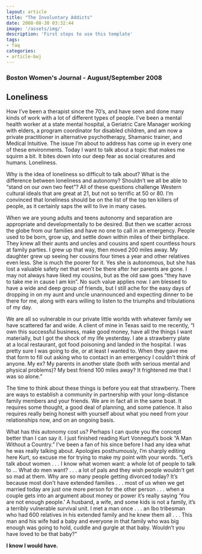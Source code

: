 ```yaml
---
layout: article
title: "The Involuntary Addicts"
date: 2008-08-30 03:32:44
image: '/assets/img/'
description: 'First steps to use this template'
tags:
- faq
categories:
- article-bwj
---
```


### Boston Women's Journal - August/September 2008
 

## Loneliness

How I’ve been a therapist since the 70’s, and have seen and done many kinds of work with a lot of different types of people. I’ve been a mental health worker at a state mental hospital, a Geriatric Care Manager working with elders, a program coordinator for disabled children, and am now a private practitioner in alternative psychotherapy, Shamanic trainer, and Medical Intuitive. The issue I’m about to address has come up in every one of these environments. Today I want to talk about a topic that makes me squirm a bit. It bites down into our deep fear as social creatures and humans. Loneliness.

Why is the idea of loneliness so difficult to talk about? What is the difference between loneliness and autonomy? Shouldn’t we all be able to “stand on our own two feet”? All of these questions challenge Western cultural ideals that are great at 21, but not so terrific at 50 or 80. I’m convinced that loneliness should be on the list of the top ten killers of people, as it certainly saps the will to live in many cases.

When we are young adults and teens autonomy and separation are appropriate and developmentally to be desired. But then we scatter across the globe from our families and have no one to call in an emergency. People used to be born, grow up, and settle down within miles of their birthplace. They knew all their aunts and uncles and cousins and spent countless hours at family parties. I grew up that way, then moved 200 miles away. My daughter grew up seeing her cousins four times a year and other relatives even less. She is much the poorer for it. Yes she is autonomous, but she has lost a valuable safety net that won’t be there after her parents are gone. I may not always have liked my cousins, but as the old saw goes “they have to take me in cause I am kin”. No such value applies now. I am blessed to have a wide and deep group of friends, but I still ache for the easy days of dropping in on my aunt and uncle unannounced and expecting dinner to be there for me, along with ears willing to listen to the triumphs and tribulations of my day.

We are all so vulnerable in our private little worlds with whatever family we have scattered far and wide. A client of mine in Texas said to me recently, “I own this successful business, make good money, have all the things I want materially, but I got the shock of my life yesterday. I ate a strawberry plate at a local restaurant, got food poisoning and landed in the hospital. I was pretty sure I was going to die, or at least I wanted to. When they gave me that form to fill out asking who to contact in an emergency I couldn’t think of anyone. My ex? My parents in another state (both with serious mental and physical problems)? My best friend 100 miles away? It frightened me that I was so alone.”

The time to think about these things is before you eat that strawberry. There are ways to establish a community in partnership with your long-distance family members and your friends. We are in fact all in the same boat. It requires some thought, a good deal of planning, and some patience. It also requires really being honest with yourself about what you need from your relationships now, and on an ongoing basis.

What has this autonomy cost us? Perhaps I can quote you the concept better than I can say it. I just finished reading Kurt Vonnegut’s book “A Man Without a Country.” I’ve been a fan of his since before I had any idea what he was really talking about. Apologies posthumously, I’m sharply editing here Kurt, so excuse me for trying to make my point with your words. “Let’s talk about women . . . I know what women want: a whole lot of people to talk to ... What do men want? . . . a lot of pals and they wish people wouldn’t get so mad at them. Why are so many people getting divorced today? It’s because most don't have extended families . . . most of us when we get married today are just one more person for the other person . . . when a couple gets into an argument about money or power it’s really saying ‘You are not enough people.’ A husband, a wife, and some kids is not a family, it’s a terribly vulnerable survival unit. I met a man once . . . an Ibo tribesman who had 600 relatives in his extended family and he knew them all . . . This man and his wife had a baby and everyone in that family who was big enough was going to hold, cuddle and gurgle at that baby. Wouldn’t you have loved to be that baby?”

**I know I would have.**
